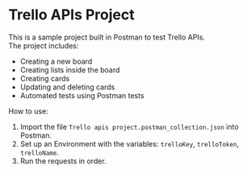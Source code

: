 # Trello APIs Project

This is a sample project built in Postman to test Trello APIs.  
The project includes:
- Creating a new board
- Creating lists inside the board
- Creating cards
- Updating and deleting cards
- Automated tests using Postman tests

How to use:
1. Import the file `Trello apis project.postman_collection.json` into Postman.
2. Set up an Environment with the variables: `trelloKey`, `trelloToken`, `trelloName`.
3. Run the requests in order.
